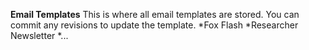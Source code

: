 **Email Templates**
This is where all email templates are stored. You can commit any revisions to update the template.
*Fox Flash
*Researcher Newsletter
*...

 